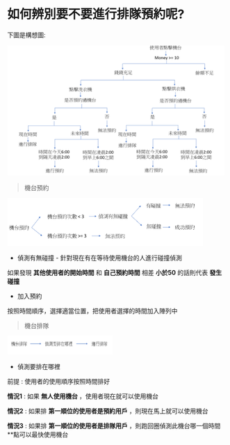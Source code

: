 # 如何辨別要不要進行排隊預約呢?

下圖是構想圖:


<img src="教程圖片/nstructure.png" width="500px" height="300px">


> 機台預約

<img src="教程圖片/norder.png" width="450px" height="110px">


* 偵測有無碰撞 - 針對現在有在等待使用機台的人進行碰撞偵測

 如果發現 **其他使用者的開始時間** 和 **自己預約時間** 相差 **小於50** 的話則代表 **發生碰撞**

* 加入預約 

 按照時間順序，選擇適當位置，把使用者選擇的時間加入陣列中


> 機台排隊

<img src="教程圖片/waiting.png" width="242px" height="43px">


* 偵測要排在哪裡 

前提 : 使用者的使用順序按照時間排好

**情況1** : 如果 **無人使用機台** ，使用者現在就可以使用機台

**情況2** : 如果排 **第一順位的使用者是預約用戶** ，則現在馬上就可以使用機台

**情況3** : 如果排 **第一順位的使用者是排隊用戶** ，則跑回圈偵測此機台哪一個時間**點可以最快使用機台
